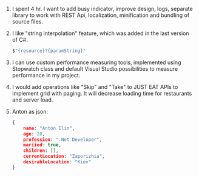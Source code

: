 1. I spent 4 hr. I want to add busy indicator, improve design, logs, separate library to work with REST Api, localization, minification and bundling of source files.
2. I like "string interpolation" feature, which was added in the last version of C#.

	```cs
    $"{resource}?{paramString}"
	```

3. I can use custom performance measuring tools, implemented using Stopwatch class and default Visual Studio possibilities to measure performance in my project.
4. I would add operations like "Skip" and "Take" to JUST EAT APIs to implement grid with paging. It will decrease loading time for restaurants and server load.
5. Anton as json:

	```json
	{
		name: "Anton Ilin",
		age: 28,
		profession: ".Net Developer",
		mariied: true,
		children: [],
		currentLocation: "Zaporizhia",
		desirableLocation: "Kiev"
	}
	```